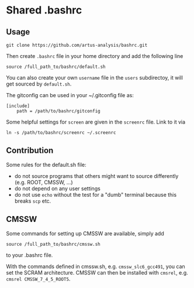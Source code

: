 Shared .bashrc
==============

Usage
-----

    git clone https://github.com/artus-analysis/bashrc.git

Then create `.bashrc` file in your home directory and add the following line

    source /full_path_to/bashrc/default.sh

You can also create your own `username` file in the `users` subdirectoy, it will get sourced by `default.sh`.

The gitconfig can be used in your ~/.gitconfig file as:

    [include]
        path = /path/to/bashrc/gitconfig

Some helpful settings for `screen` are given in the `screenrc` file. Link to it via 

    ln -s /path/to/bashrc/screenrc ~/.screenrc

Contribution
------------

Some rules for the default.sh file:
- do not source programs that others might want to source differently (e.g. ROOT, CMSSW, ...)
- do not depend on any user settings
- do not use `echo` without the test for a "dumb" terminal because this breaks `scp` etc.


CMSSW
------------
Some commands for setting up CMSSW are available, simply add

    source /full_path_to/bashrc/cmssw.sh

to your .bashrc file.

With the commands defined in cmssw.sh, e.g. `cmssw_slc6_gcc491`,
you can set the SCRAM architecture. CMSSW can then be installed with `cmsrel`,
e.g. `cmsrel CMSSW_7_4_5_ROOT5`.
